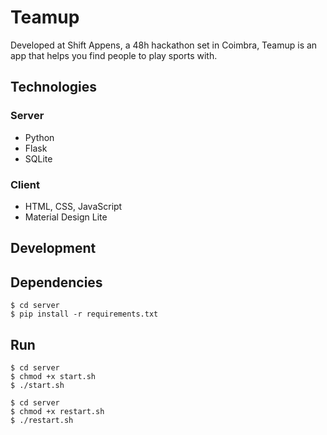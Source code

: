 # Teamup 

Developed at Shift Appens, a 48h hackathon set in Coimbra, Teamup is an app that helps you find people to play sports with. 

## Technologies

### Server

- Python
- Flask
- SQLite

### Client

- HTML, CSS, JavaScript
- Material Design Lite

## Development

## Dependencies

```
$ cd server
$ pip install -r requirements.txt
```

## Run

```
$ cd server
$ chmod +x start.sh
$ ./start.sh
```

```
$ cd server
$ chmod +x restart.sh
$ ./restart.sh
```

